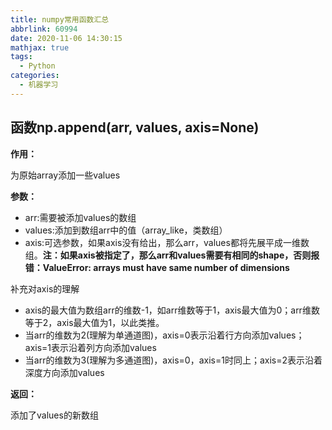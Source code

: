 ```yaml
---
title: numpy常用函数汇总
abbrlink: 60994
date: 2020-11-06 14:30:15
mathjax: true
tags:
  - Python
categories:
  - 机器学习
---
```


## 函数np.append(arr, values, axis=None)

**作用：**

为原始array添加一些values

**参数：**

- arr:需要被添加values的数组
- values:添加到数组arr中的值（array_like，类数组）
- axis:可选参数，如果axis没有给出，那么arr，values都将先展平成一维数组。**注：如果axis被指定了，那么arr和values需要有相同的shape，否则报错：ValueError: arrays must have same number of dimensions**

<!--more-->

补充对axis的理解

- axis的最大值为数组arr的维数-1，如arr维数等于1，axis最大值为0；arr维数等于2，axis最大值为1，以此类推。
- 当arr的维数为2(理解为单通道图)，axis=0表示沿着行方向添加values；axis=1表示沿着列方向添加values
- 当arr的维数为3(理解为多通道图)，axis=0，axis=1时同上；axis=2表示沿着深度方向添加values

**返回：**

添加了values的新数组

